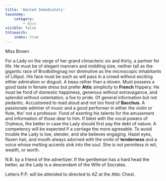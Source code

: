 ```yaml
---
title: 'Wanted Immediately'
taxonomy:
    category:
        - docs
visible: false
tntsearch:
    index: true
---
```


<div class="author">Miss Brown</div>

For a Lady on the verge of her grand climacteric six and thirty, a partner for life. He must be of elegant manners and middling size, neither tall as the gigantic race of Brodbdingnag nor diminutive as the microscopic inhabitants of Lilliput. His face must be such as will pass in a crowd without exciting either admiration or disgust. A beau rather than a sloven. Must possess a good taste in female dress but prefer **Attic** simplicity to **French** frippery. He must be fond of domestic happiness, generous without extravagance, and splendid without ostentation, a foe to pride. Of general information but not pedantic. Accustomed to read aloud and not too fond of **Bacchus**. A passionate admirer of music and a good performer in either the violin or flute, tho’ not a professor. Fond of exerting his talents for the amusement and information of those dear to him. If blest with the vocal powers of Orpheus, the better in case the Lady should first pay the debt of nature. A competency will be expected if a carriage the more agreeable. To avoid trouble the Lady is low, slender, and she believes engaging. Hazel eyes, flaxen hair, and mouth always adorned with the smile of **tenderness** and a voice whose melting accents sink into the soul. She is not penniless in wit, wealth, or worth.

N.B. by a friend of the advertizer. If the gentleman has a hard head the better, as the Lady is a descendant of the Wife of Socrates.

Letters P.P. will be attended to directed to AZ at the Attic Chest.